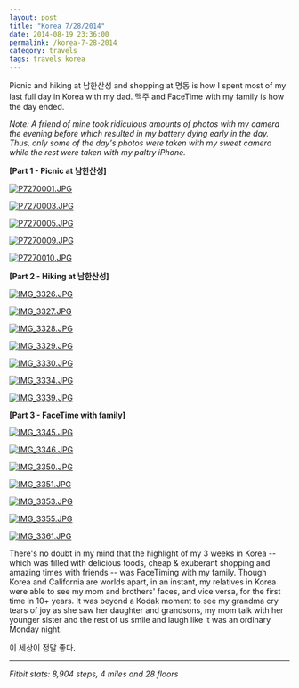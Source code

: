 ```yaml
---
layout: post
title: "Korea 7/28/2014"
date: 2014-08-19 23:36:00
permalink: /korea-7-28-2014
category: travels 
tags: travels korea
---
```

Picnic and hiking at 남한산성 and shopping at 명동 is how I spent most of my last full day in Korea with my dad. 맥주 and FaceTime with my family is how the day ended.

*Note: A friend of mine took ridiculous amounts of photos with my camera the evening before which resulted in my battery dying early in the day. Thus, only some of the day's photos were taken with my sweet camera while the rest were taken with my paltry iPhone.*

**[Part 1 - Picnic at 남한산성]**

[![P7270001.JPG](https://d23f6h5jpj26xu.cloudfront.net/tghdyoehb7zozw_small.jpg)](http://img.svbtle.com/tghdyoehb7zozw.jpg)

[![P7270003.JPG](https://d23f6h5jpj26xu.cloudfront.net/7qevhrpxizg1dw_small.jpg)](http://img.svbtle.com/7qevhrpxizg1dw.jpg)

[![P7270005.JPG](https://d23f6h5jpj26xu.cloudfront.net/rpj8njtpbw7e2w_small.jpg)](http://img.svbtle.com/rpj8njtpbw7e2w.jpg)

[![P7270009.JPG](https://d23f6h5jpj26xu.cloudfront.net/jig7al1pzexs1g_small.jpg)](http://img.svbtle.com/jig7al1pzexs1g.jpg)

[![P7270010.JPG](https://d23f6h5jpj26xu.cloudfront.net/sjwrwer8y9xtq_small.jpg)](http://img.svbtle.com/sjwrwer8y9xtq.jpg)

**[Part 2 - Hiking at 남한산성]**

[![IMG_3326.JPG](https://d23f6h5jpj26xu.cloudfront.net/cwrfvhmmbti7ya_small.jpg)](http://img.svbtle.com/cwrfvhmmbti7ya.jpg)

[![IMG_3327.JPG](https://d23f6h5jpj26xu.cloudfront.net/ruh9hehuodnqjw_small.jpg)](http://img.svbtle.com/ruh9hehuodnqjw.jpg)

[![IMG_3328.JPG](https://d23f6h5jpj26xu.cloudfront.net/1fpb9yyxce85g_small.jpg)](http://img.svbtle.com/1fpb9yyxce85g.jpg)

[![IMG_3329.JPG](https://d23f6h5jpj26xu.cloudfront.net/b7fg7njtqvocdq_small.jpg)](http://img.svbtle.com/b7fg7njtqvocdq.jpg)

[![IMG_3330.JPG](https://d23f6h5jpj26xu.cloudfront.net/gd4nvto7veanfw_small.jpg)](http://img.svbtle.com/gd4nvto7veanfw.jpg)

[![IMG_3334.JPG](https://d23f6h5jpj26xu.cloudfront.net/kijss0qnpgdjdq_small.jpg)](http://img.svbtle.com/kijss0qnpgdjdq.jpg)

[![IMG_3339.JPG](https://d23f6h5jpj26xu.cloudfront.net/erezdccfbuwfq_small.jpg)](http://img.svbtle.com/erezdccfbuwfq.jpg)

**[Part 3 - FaceTime with family]**

[![IMG_3345.JPG](https://d23f6h5jpj26xu.cloudfront.net/vgtzx7r9ritpaw_small.jpg)](http://img.svbtle.com/vgtzx7r9ritpaw.jpg)

[![IMG_3346.JPG](https://d23f6h5jpj26xu.cloudfront.net/eyfabvyvhcgnzw_small.jpg)](http://img.svbtle.com/eyfabvyvhcgnzw.jpg)

[![IMG_3350.JPG](https://d23f6h5jpj26xu.cloudfront.net/gfdkdfifoud6dq_small.jpg)](http://img.svbtle.com/gfdkdfifoud6dq.jpg)

[![IMG_3351.JPG](https://d23f6h5jpj26xu.cloudfront.net/vxuvwsdc2mcvuw_small.jpg)](http://img.svbtle.com/vxuvwsdc2mcvuw.jpg)

[![IMG_3353.JPG](https://d23f6h5jpj26xu.cloudfront.net/oa1q7uq5rdclpg_small.jpg)](http://img.svbtle.com/oa1q7uq5rdclpg.jpg)

[![IMG_3355.JPG](https://d23f6h5jpj26xu.cloudfront.net/aaio5ofs0agfea_small.jpg)](http://img.svbtle.com/aaio5ofs0agfea.jpg)

[![IMG_3361.JPG](https://d23f6h5jpj26xu.cloudfront.net/ucx0dzfstehmtq_small.jpg)](http://img.svbtle.com/ucx0dzfstehmtq.jpg)

There's no doubt in my mind that the highlight of my 3 weeks in Korea -- which was filled with delicious foods, cheap & exuberant shopping and amazing times with friends -- was FaceTiming with my family. Though Korea and California are worlds apart, in an instant, my relatives in Korea were able to see my mom and brothers' faces, and vice versa, for the first time in 10+ years. It was beyond a Kodak moment to see my grandma cry tears of joy as she saw her daughter and grandsons, my mom talk
with her younger sister and the rest of us smile and laugh like it was an ordinary Monday night.

이 세상이 정말 좋다.

***

*Fitbit stats: 8,904 steps, 4 miles and 28 floors*
